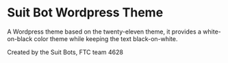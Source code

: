 Suit Bot Wordpress Theme
========================

A Wordpress theme based on the twenty-eleven theme, it provides a white-on-black color theme while keeping the text black-on-white.

Created by the Suit Bots, FTC team 4628
